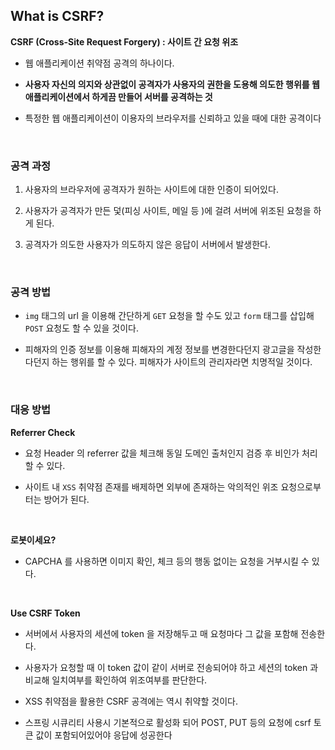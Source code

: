 

## What is CSRF?


**CSRF (Cross-Site Request Forgery) : 사이트 간 요청 위조**

- 웹 애플리케이션 취약점 공격의 하나이다.

- **사용자 자신의 의지와 상관없이 공격자가 사용자의 권한을 도용해 의도한 행위를 웹 애플리케이션에서 하게끔 만들어 서버를 공격하는 것**

- 특정한 웹 애플리케이션이 이용자의 브라우저를 신뢰하고 있을 때에 대한 공격이다


<br>


### 공격 과정

1. 사용자의 브라우저에 공격자가 원하는 사이트에 대한 인증이 되어있다.

2. 사용자가 공격자가 만든 덫(피싱 사이트, 메일 등 )에 걸려 서버에 위조된 요청을 하게 된다.

3. 공격자가 의도한 사용자가 의도하지 않은 응답이 서버에서 발생한다.

<br>

### 공격 방법

- `img` 태그의 url 을 이용해 간단하게 `GET` 요청을 할 수도 있고 `form` 태그를 삽입해 `POST` 요청도 할 수 있을 것이다.

- 피해자의 인증 정보를 이용해 피해자의 계정 정보를 변경한다던지 광고글을 작성한다던지 하는 행위를 할 수 있다. 피해자가 사이트의 관리자라면 치명적일 것이다.


<br>

### 대응 방법

**Referrer Check**

- 요청 Header 의 referrer 값을 체크해 동일 도메인 출처인지 검증 후 비인가 처리 할 수 있다.

- 사이트 내 `XSS` 취약점 존재를 배제하면 외부에 존재하는 악의적인 위조 요청으로부터는 방어가 된다.

<br>


**로봇이세요?**

- CAPCHA 를 사용하면 이미지 확인, 체크 등의 행동 없이는 요청을 거부시킬 수 있다.

<br>

**Use CSRF Token**

- 서버에서 사용자의 세션에 token 을 저장해두고 매 요청마다 그 값을 포함해 전송한다.

- 사용자가 요청할 때 이 token 값이 같이 서버로 전송되어야 하고 세션의 token 과 비교해 일치여부를 확인하여 위조여부를 판단한다.

- XSS 취약점을 활용한 CSRF 공격에는 역시 취약할 것이다.

- 스프링 시큐리티 사용시 기본적으로 활성화 되어 POST, PUT 등의 요청에 csrf 토큰 값이 포함되어있어야 응답에 성공한다
 
